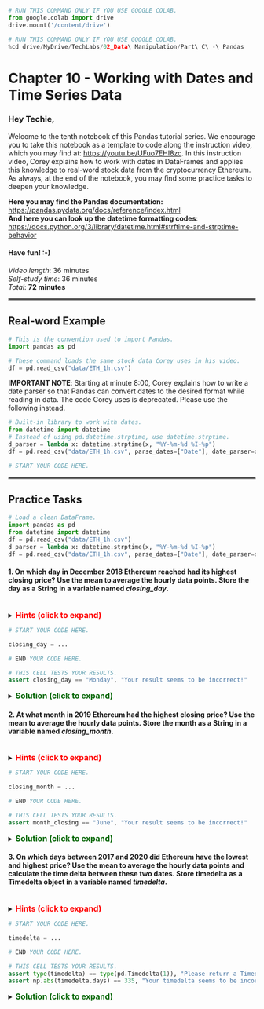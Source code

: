 ```python
# RUN THIS COMMAND ONLY IF YOU USE GOOGLE COLAB.
from google.colab import drive
drive.mount('/content/drive')
```


```python
# RUN THIS COMMAND ONLY IF YOU USE GOOGLE COLAB.
%cd drive/MyDrive/TechLabs/02_Data\ Manipulation/Part\ C\ -\ Pandas
```

# Chapter 10 - Working with Dates and Time Series Data 
### Hey Techie,   
Welcome to the tenth notebook of this Pandas tutorial series. We encourage you to take this notebook as a template to code along the instruction video, which you may find at: https://youtu.be/UFuo7EHI8zc. In this instruction video, Corey explains how to work with dates in DataFrames and applies this knowledge to real-word stock data from the cryptocurrency Ethereum. As always, at the end of the notebook, you may find some practice tasks to deepen your knowledge.

**Here you may find the Pandas documentation:** https://pandas.pydata.org/docs/reference/index.html   
**And here you can look up the datetime formatting codes**: https://docs.python.org/3/library/datetime.html#strftime-and-strptime-behavior

#### Have fun! :-)   
    
*Video length*: 36 minutes   
*Self-study time*: 36 minutes   
*Total*: **72 minutes**
<hr style="border:2px solid gray"> </hr>   

## Real-word Example


```python
# This is the convention used to import Pandas.
import pandas as pd
```


```python
# These command loads the same stock data Corey uses in his video.
df = pd.read_csv("data/ETH_1h.csv")
```

**IMPORTANT NOTE**: Starting at minute 8:00, Corey explains how to write a date parser so that Pandas can convert dates to the desired format while reading in data. The code Corey uses is deprecated. Please use the following instead.


```python
# Built-in library to work with dates.
from datetime import datetime
# Instead of using pd.datetime.strptime, use datetime.strptime.
d_parser = lambda x: datetime.strptime(x, "%Y-%m-%d %I-%p")
df = pd.read_csv("data/ETH_1h.csv", parse_dates=["Date"], date_parser=d_parser)
```


```python
# START YOUR CODE HERE.

```

<hr style="border:2px solid gray"> </hr>   
   
## Practice Tasks   


```python
# Load a clean DataFrame.
import pandas as pd
from datetime import datetime
df = pd.read_csv("data/ETH_1h.csv")
d_parser = lambda x: datetime.strptime(x, "%Y-%m-%d %I-%p")
df = pd.read_csv("data/ETH_1h.csv", parse_dates=["Date"], date_parser=d_parser)
```

#### 1. On which day in December 2018 Ethereum reached had its highest closing price? Use the mean to average the hourly data points. Store the day as a String in a variable named *closing_day*.
<br /> 
<details>    
<summary>
    <font size="3" color="red"><b>Hints (click to expand)</b></font>
</summary>
<p>
    <ul>
        <li>If you set the "Date" column as the DataFrame's index, you can easily extract the desired period with loc.</li>
        <li>The resample method allows you to aggregate date data.</li>
        <li>The idxmax method that is applicable to a Series object returns the index of the Series object's maximum rather than its value.</li>
    </ul>
</p>
</details>


```python
# START YOUR CODE HERE.

closing_day = ...

# END YOUR CODE HERE.
```


```python
# THIS CELL TESTS YOUR RESULTS.
assert closing_day == "Monday", "Your result seems to be incorrect!"
```

<details>    
<summary>
    <font size="3" color="darkgreen"><b>Solution (click to expand)</b></font>
</summary>
<p>
    <code>desired_period = df.set_index(["Date"]).loc["2018-12", "Close"].resample("D").mean()</code><br />
    <code>closing_day = desired_period.idxmax().day_name()</code><br />
</p>
</details>   
   
#### 2. At what month in 2019 Ethereum had the highest closing price? Use the mean to average the hourly data points. Store the month as a String in a variable named *closing_month*.
<br /> 
<details>    
<summary>
    <font size="3" color="red"><b>Hints (click to expand)</b></font>
</summary>
<p>
    <ul>
        <li>If you set the "Date" column as the DataFrame's index, you can easily extract the desired period with loc.</li>
        <li>The resample method allows you to aggregate date data.</li>
        <li>The idxmax method that is applicable to a Series object returns the index of the Series object's maximum rather than its value.</li>
    </ul>
</p>
</details>


```python
# START YOUR CODE HERE.

closing_month = ...

# END YOUR CODE HERE.
```


```python
# THIS CELL TESTS YOUR RESULTS.
assert month_closing == "June", "Your result seems to be incorrect!"
```

<details>    
<summary>
    <font size="3" color="darkgreen"><b>Solution (click to expand)</b></font>
</summary>
<p>
    <code>desired_period = df.set_index(["Date"]).loc["2019", "Close"].resample("M").mean()</code><br />
    <code>month_closing = desired_period.idxmax().month_name()</code><br />
</p>
</details>   
   
#### 3. On which days between 2017 and 2020 did Ethereum have the lowest and highest price? Use the mean to average the hourly data points and calculate the time delta between these two dates. Store timedelta as a Timedelta object in a variable named *timedelta*.
<br />
<details>    
<summary>
    <font size="3" color="red"><b>Hints (click to expand)</b></font>
</summary>
<p>
    <ul>
        <li>If you set the "Date" column as the DataFrame's index, you can easily extract the desired period with loc.</li>
        <li>The resample method allows you to aggregate date data.</li>
        <li>The idxmax method that is applicable to a Series object returns the index of the Series object's maximum rather than its value. There is also an idxmin method.</li>
    </ul>
        
</p>
</details>


```python
# START YOUR CODE HERE.

timedelta = ...

# END YOUR CODE HERE.
```


```python
# THIS CELL TESTS YOUR RESULTS.
assert type(timedelta) == type(pd.Timedelta(1)), "Please return a Timedelta object!"
assert np.abs(timedelta.days) == 335, "Your timedelta seems to be incorrect!"
```

<details>    
<summary>
    <font size="3" color="darkgreen"><b>Solution (click to expand)</b></font>
</summary>
<p>
    <code>import numpy as np</code><br />
    <code>filt = (df["Date"] > "2017") & (df["Date"] < "2020")</code><br />
    <code>desired_period = df.loc[filt, ["High", "Low", "Date"]].set_index(["Date"]).resample("D").mean()</code><br />
    <code>timedelta = np.abs(desired_period["High"].idxmax()-desired_period["Low"].idxmin())</code><br />
</p>
</details>
